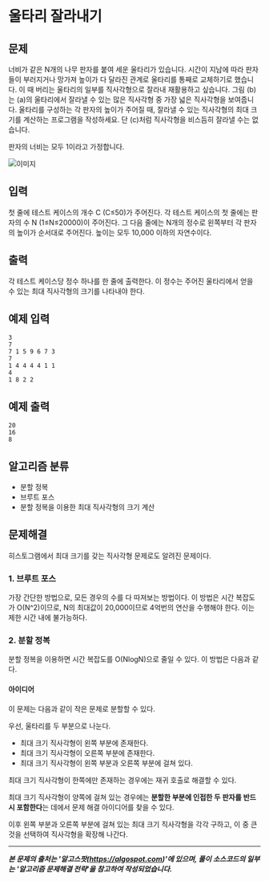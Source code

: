 # 울타리 잘라내기

## 문제
너비가 같은 N개의 나무 판자를 붙여 세운 울타리가 있습니다. 시간이 지남에 따라 판자들이 부러지거나 망가져 높이가 다 달라진 관계로 울타리를 통째로 교체하기로 했습니다. 이 때 버리는 울타리의 일부를 직사각형으로 잘라내 재활용하고 싶습니다. 그림 (b)는 (a)의 울타리에서 잘라낼 수 있는 많은 직사각형 중 가장 넓은 직사각형을 보여줍니다. 울타리를 구성하는 각 판자의 높이가 주어질 때, 잘라낼 수 있는 직사각형의 최대 크기를 계산하는 프로그램을 작성하세요. 단 (c)처럼 직사각형을 비스듬히 잘라낼 수는 없습니다.

판자의 너비는 모두 1이라고 가정합니다.

![이미지](https://algospot.com/media/judge-attachments/506874700c7251881727ee4e70a1d502/fence.png)

## 입력
첫 줄에 테스트 케이스의 개수 C (C≤50)가 주어진다. 각 테스트 케이스의 첫 줄에는 판자의 수 N (1≤N≤20000)이 주어진다. 그 다음 줄에는 N개의 정수로 왼쪽부터 각 판자의 높이가 순서대로 주어진다. 높이는 모두 10,000 이하의 자연수이다.

## 출력
각 테스트 케이스당 정수 하나를 한 줄에 출력한다. 이 정수는 주어진 울타리에서 얻을 수 있는 최대 직사각형의 크기를 나타내야 한다.

## 예제 입력
```
3
7
7 1 5 9 6 7 3
7
1 4 4 4 4 1 1
4
1 8 2 2
```

## 예제 출력
```
20
16
8
```

## 알고리즘 분류
* 분할 정복
* 브루트 포스
* 분할 정복을 이용한 최대 직사각형의 크기 계산

## 문제해결

히스토그램에서 최대 크기를 갖는 직사각형 문제로도 알려진 문제이다.

### 1. 브루트 포스 

가장 간단한 방법으로, 모든 경우의 수를 다 따져보는 방법이다. 이 방법은 시간 복잡도가 O(N^2)이므로, N의 최대값이 20,000이므로 4억번의 연산을 수행해야 한다. 이는 제한 시간 내에 불가능하다.

### 2. 분할 정복

분할 정복을 이용하면 시간 복잡도를 O(NlogN)으로 줄일 수 있다. 이 방법은 다음과 같다.

#### 아이디어
이 문제는 다음과 같이 작은 문제로 분할할 수 있다. 

우선, 울타리를 두 부분으로 나눈다.
- 최대 크기 직사각형이 왼쪽 부분에 존재한다.
- 최대 크기 직사각형이 오른쪽 부분에 존재한다.
- 최대 크기 직사각형이 왼쪽 부분과 오른쪽 부분에 걸쳐 있다.

최대 크기 직사각형이 한쪽에만 존재하는 경우에는 재귀 호출로 해결할 수 있다.

최대 크기 직사각형이 양쪽에 걸쳐 있는 경우에는 <strong> 분할한 부분에 인접한 두 판자를 반드시 포함한다</strong>는 데에서 문제 해결 아이디어를 찾을 수 있다.

이후 왼쪽 부분과 오른쪽 부분에 걸쳐 있는 최대 크기 직사각형을 각각 구하고, 이 중 큰 것을 선택하여 직사각형을 확장해 나간다.







<!-- ### 3. 스위핑 기법과 스택을 결합

스위핑 기법과 스택을 결합하면 시간 복잡도를 O(N)으로 줄일 수 있다. 이 방법은 다음과 같다.

### 4. 상호 배타적 집합

상호 배타적 집합을 이용하면 시간 복잡도를 O(NlogN)으로 줄일 수 있다. 이 방법은 다음과 같다. -->


---

***본 문제의 출처는 '알고스팟(https://algospot.com)'에 있으며, 풀이 소스코드의 일부는 '알고리즘 문제해결 전략'을 참고하여 작성되었습니다.***
